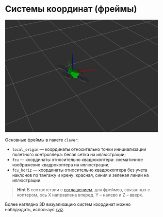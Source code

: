 Системы координат (фреймы)
===

![](/assets/frames.png)

Основные фреймы в пакете `clever`:

* `local_origin` — координаты относительно точки инициализации полетного контроллера: белая сетка на иллюстрации;
* `fcu` — координаты относительно квадрокоптера: схематичное изображение квадрокоптера на иллюстрации;
* `fcu_horiz` — координаты относительно квадрокоптера без учета наклонов по тангажу и крену: красная, синия и зеленая линии на иллюстрации.

> **Hint** В соответствии с [соглашением](http://www.ros.org/reps/rep-0103.html), для фреймов, связанных с коптером, ось X направлена вперед, Y – налево и Z – вверх.

Более наглядно 3D визуализацию систем координат можно наблдюдать, используя [rviz](/docs/rviz.md).
